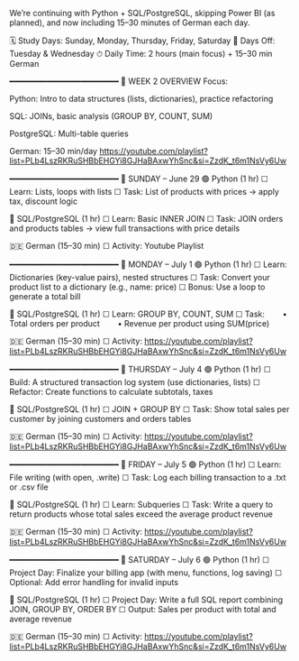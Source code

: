 We’re continuing with Python + SQL/PostgreSQL, skipping Power BI (as planned), and now including 15–30 minutes of German each day.

🗓️ Study Days: Sunday, Monday, Thursday, Friday, Saturday
🛑 Days Off: Tuesday & Wednesday
⏱ Daily Time: 2 hours (main focus) + 15–30 min German

━━━━━━━━━━━━━━━━━━━━━━━
📘 WEEK 2 OVERVIEW
Focus:

Python: Intro to data structures (lists, dictionaries), practice refactoring

SQL: JOINs, basic analysis (GROUP BY, COUNT, SUM)

PostgreSQL: Multi-table queries

German: 15–30 min/day https://youtube.com/playlist?list=PLb4LszRKRuSHBbEHGYi8GJHaBAxwYhSnc&si=ZzdK_t6m1NsVy6Uw

━━━━━━━━━━━━━━━━━━━━━━━
📅 SUNDAY – June 29
🟢 Python (1 hr)
☐ Learn: Lists, loops with lists
☐ Task: List of products with prices → apply tax, discount logic

🔵 SQL/PostgreSQL (1 hr)
☐ Learn: Basic INNER JOIN
☐ Task: JOIN orders and products tables → view full transactions with price details

🇩🇪 German (15–30 min)
☐ Activity: Youtube Playlist 

━━━━━━━━━━━━━━━━━━━━━━━
📅 MONDAY – July 1
🟢 Python (1 hr)
☐ Learn: Dictionaries (key-value pairs), nested structures
☐ Task: Convert your product list to a dictionary (e.g., name: price)
☐ Bonus: Use a loop to generate a total bill

🔵 SQL/PostgreSQL (1 hr)
☐ Learn: GROUP BY, COUNT, SUM
☐ Task:
  • Total orders per product
  • Revenue per product using SUM(price)

🇩🇪 German (15–30 min)
☐ Activity: https://youtube.com/playlist?list=PLb4LszRKRuSHBbEHGYi8GJHaBAxwYhSnc&si=ZzdK_t6m1NsVy6Uw

━━━━━━━━━━━━━━━━━━━━━━━
📅 THURSDAY – July 4
🟢 Python (1 hr)
☐ Build: A structured transaction log system (use dictionaries, lists)
☐ Refactor: Create functions to calculate subtotals, taxes

🔵 SQL/PostgreSQL (1 hr)
☐ JOIN + GROUP BY
☐ Task: Show total sales per customer by joining customers and orders tables

🇩🇪 German (15–30 min)
☐ Activity: https://youtube.com/playlist?list=PLb4LszRKRuSHBbEHGYi8GJHaBAxwYhSnc&si=ZzdK_t6m1NsVy6Uw

━━━━━━━━━━━━━━━━━━━━━━━
📅 FRIDAY – July 5
🟢 Python (1 hr)
☐ Learn: File writing (with open, .write)
☐ Task: Log each billing transaction to a .txt or .csv file

🔵 SQL/PostgreSQL (1 hr)
☐ Learn: Subqueries
☐ Task: Write a query to return products whose total sales exceed the average product revenue

🇩🇪 German (15–30 min)
☐ Activity: https://youtube.com/playlist?list=PLb4LszRKRuSHBbEHGYi8GJHaBAxwYhSnc&si=ZzdK_t6m1NsVy6Uw

━━━━━━━━━━━━━━━━━━━━━━━
📅 SATURDAY – July 6
🟢 Python (1 hr)
☐ Project Day: Finalize your billing app (with menu, functions, log saving)
☐ Optional: Add error handling for invalid inputs

🔵 SQL/PostgreSQL (1 hr)
☐ Project Day: Write a full SQL report combining JOIN, GROUP BY, ORDER BY
☐ Output: Sales per product with total and average revenue

🇩🇪 German (15–30 min)
☐ Activity: https://youtube.com/playlist?list=PLb4LszRKRuSHBbEHGYi8GJHaBAxwYhSnc&si=ZzdK_t6m1NsVy6Uw
